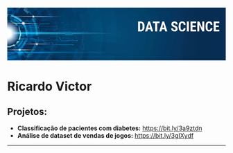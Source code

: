 <p align="center">
  <img src="banner.png" >
</p>

# Ricardo Victor

## Projetos:

* **Classificação de pacientes com diabetes:** https://bit.ly/3a9ztdn
* **Análise de dataset de vendas de jogos:** https://bit.ly/3gIXydf

---




